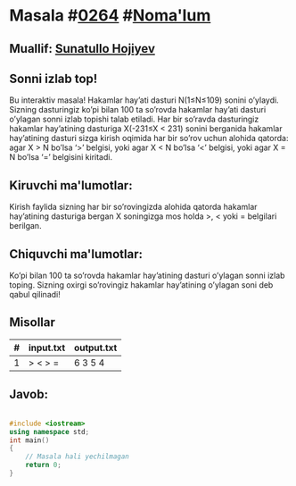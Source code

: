 
<h1>Masala #<a href="https://robocontest.uz/tasks/0264">0264</a> #<a href="https://robocontest.uz/tasks?category=1">Noma'lum</a></h1>
<h2> Muallif: <a href="https://robocontest.uz/profile/sunnat">Sunatullo Hojiyev</a></h2>
<h2>Sonni izlab top!</h2>
<p>Bu interaktiv masala!
Hakamlar hay’ati dasturi N(1≤N≤109) sonini o’ylaydi. Sizning dasturingiz ko’pi bilan 100 ta so’rovda hakamlar hay’ati dasturi o’ylagan sonni izlab topishi talab etiladi. Har bir so’ravda dasturingiz hakamlar hay’atining dasturiga X(-231≤X < 231) sonini berganida hakamlar hay’atining dasturi sizga kirish oqimida har bir so’rov uchun alohida qatorda:
agar X > N bo’lsa ‘>’ belgisi, yoki
agar X < N bo’lsa ‘<’ belgisi, yoki
agar X = N bo’lsa ‘=’ belgisini kiritadi.</p>
<h2>Kiruvchi ma'lumotlar:</h2>
<p>Kirish faylida sizning har bir so’rovingizda alohida qatorda hakamlar hay’atining dasturiga bergan X soningizga mos holda >, < yoki = belgilari berilgan.</p>
<h2>Chiquvchi ma'lumotlar:</h2>
<p>Ko’pi bilan 100 ta so’rovda hakamlar hay’atining dasturi o’ylagan sonni izlab toping. Sizning oxirgi so’rovingiz hakamlar hay’atining o’ylagan soni deb qabul qilinadi!</p>
<h2>Misollar</h2>
<table>
    <thead>
        <tr>
            <th>#</th>
            <th>input.txt</th>
            <th>output.txt</th>
        </tr>
    </thead>
    <tbody>
            <tr>
                <td>1</td>
                <td>>
<
>
=</td>
                <td>6
3
5
4</td>
            </tr>
    </tbody>
    </table>
    
<h2>Javob:</h2>

######
```cpp
#include <iostream>
using namespace std;
int main()
{
    // Masala hali yechilmagan
    return 0;
}
```
